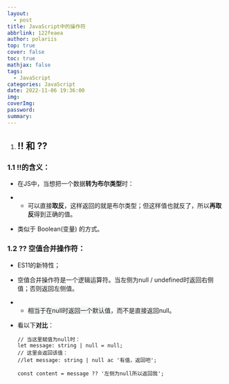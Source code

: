 ```yaml
---
layout:
  - post
title: JavaScript中的操作符
abbrlink: 122feaea
author: polariis
top: true
cover: false
toc: true
mathjax: false
tags:
  - JavaScript
categories: JavaScript
date: 2022-11-06 19:36:00
img:
coverImg:
password:
summary:
---
```




1. ## !! 和 ??

### 1.1  !!的含义：

- 在JS中，当想把一个数据**转为布尔类型**时：

- - 可以直接**取反**，这样返回的就是布尔类型；但这样值也就反了，所以**再取反**得到正确的值。

- 类似于 Boolean(变量) 的方式。



### 1.2  ??  空值合并操作符：

- ES11的新特性；

- 空值合并操作符是一个逻辑运算符。当左侧为null / undefined时返回右侧值；否则返回左侧值。

- - <span style="background-color: #f2f4f5;">相当于在null时返回一个默认值</span>，而不是直接返回null。

- 看以下**对比**：

  ```
  // 当这里赋值为null时：
  let message: string | null = null;
  // 这里会返回该值：
  //let message: string | null ac '有值，返回吧';  
  
  const content = message ?? '左侧为null所以返回我';
  ```

  
